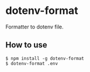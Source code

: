 # dotenv-format

Formatter to dotenv file.

## How to use

```shell
$ npm install -g dotenv-format
$ dotenv-format .env
```
